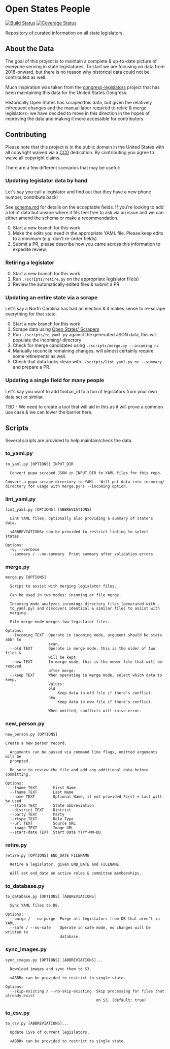 # Open States People

[![Build Status](https://travis-ci.com/openstates/people.svg?branch=master)](https://travis-ci.com/openstates/people)
[![Coverage Status](https://coveralls.io/repos/github/openstates/people/badge.svg?branch=master)](https://coveralls.io/github/openstates/people?branch=master)

Repository of curated information on all state legislators.


## About the Data

The goal of this project is to maintain a complete & up-to-date picture of everyone serving in state legislatures.  To start we are focusing on data from 2018-onward, but there is no reason why historical data could not be contributed as well.

Much inspiration was taken from the [congress-legislators](https://github.com/unitedstates/congress-legislators) project that has been maintaining this data for the United States Congress.

Historically Open States has scraped this data, but given the relatively infrequent changes and the manual labor required to retire & merge legislators- we have decided to move in this direction in the hopes of improving the data and making it more accessible for contributors.

## Contributing

Please note that this project is in the public domain in the United States with all copyright waived via a [CC0](https://creativecommons.org/publicdomain/zero/1.0/) dedication.  By contributing you agree to waive all copyright claims.

There are a few different scenarios that may be useful:

### Updating legislator data by hand

Let's say you call a legislator and find out that they have a new phone number, contribute back!

See [schema.md](schema.md) for details on the acceptable fields.  If you're looking to add a lot of data but unsure where it fits feel free to ask via an issue and we can either amend the schema or make a recommendation.

0. Start a new branch for this work
1. Make the edits you need in the appropriate YAML file.  Please keep edits to a minimum (e.g. don't re-order fields)
2. Submit a PR, please describe how you came across this information to expedite review.

### Retiring a legislator

0. Start a new branch for this work
1. Run `./scripts/retire.py` on the appropriate legislator file(s)
2. Review the automatically edited files & submit a PR.

### Updating an entire state via a scrape

Let's say a North Carolina has had an election & it makes sense to re-scrape everything for that state.

0. Start a new branch for this work
1. Scrape data using [Open States' Scrapers](https://github.com/openstates/openstates)
2. Run `./scripts/to_yaml.py` against the generated JSON data, this will populate the incoming/ directory 
3. Check for merge candidates using `./scripts/merge.py --incoming nc`
4. Manually reconcile remaining changes, will almost certainly require some retirements as well.
5. Check that data looks clean with `./scripts/lint_yaml.py nc --summary` and prepare a PR.

### Updating a single field for many people

Let's say you want to add foobar_id to a ton of legislators from your own data set or similar.

TBD - We need to create a tool that will aid in this as it will prove a common use case & we can lower the barrier here.

## Scripts

Several scripts are provided to help maintain/check the data.

### to_yaml.py
```
to_yaml.py [OPTIONS] INPUT_DIR

  Convert pupa scraped JSON in INPUT_DIR to YAML files for this repo.

Convert a pupa scrape directory to YAML.  Will put data into incoming/
directory for usage with merge.py's --incoming option.
```

### lint_yaml.py
```
lint_yaml.py [OPTIONS] [ABBREVIATIONS]

  Lint YAML files, optionally also providing a summary of state's data.

  <ABBREVIATIONS> can be provided to restrict linting to select states.

Options:
  -v, --verbose
  --summary / --no-summary  Print summary after validation errors.
```

### merge.py
```
merge.py [OPTIONS]

  Script to assist with merging legislator files.

  Can be used in two modes: incoming or file merge.

  Incoming mode analyzes incoming/ directory files (generated with
  to_yaml.py) and discovers identical & similar files to assist with
  merging.

  File merge mode merges two legislator files.

Options:
  --incoming TEXT  Operate in incoming mode, argument should be state abbr to
                   scan.
  --old TEXT       Operate in merge mode, this is the older of two files &
                   will be kept.
  --new TEXT       In merge mode, this is the newer file that will be removed
                   after merge.
  --keep TEXT      When operating in merge mode, select which data to keep.
                   Values:
                   old
                       Keep data in old file if there's conflict.
                   new
                       Keep data in new file if there's conflict.

                   When omitted, conflicts will raise error.
```

### new_person.py
```
new_person.py [OPTIONS]

Create a new person record.

  Arguments can be passed via command line flags, omitted arguments will be
  prompted.

  Be sure to review the file and add any additional data before committing.

Options:
  --fname TEXT       First Name
  --lname TEXT       Last Name
  --name TEXT        Optional Name, if not provided First + Last will be used
  --state TEXT       State abbreviation
  --district TEXT    District
  --party TEXT       Party
  --rtype TEXT       Role Type
  --url TEXT         Source URL
  --image TEXT       Image URL
  --start-date TEXT  Start Date YYYY-MM-DD
```

### retire.py
```
retire.py [OPTIONS] END_DATE FILENAME

  Retire a legislator, given END_DATE and FILENAME.

  Will set end_date on active roles & committee memberships.
```

### to_database.py
```
to_database.py [OPTIONS] [ABBREVIATIONS]

  Sync YAML files to DB.

Options:
  --purge / --no-purge  Purge all legislators from DB that aren't in YAML.
  --safe / --no-safe    Operate in safe mode, no changes will be written to
                        database.
```

### sync_images.py
```
sync_images.py [OPTIONS] [ABBREVIATIONS]...

  Download images and sync them to S3.

  <ABBR> can be provided to restrict to single state.

Options:
  --skip-existing / --no-skip-existing  Skip processing for files that already exist
                                        on S3. (default: true)
```

### to_csv.py
```
to_csv.py [ABBREVIATIONS]...

  Update CSVs of current legislators.

  <ABBR> can be provided to restrict to single state.
```
